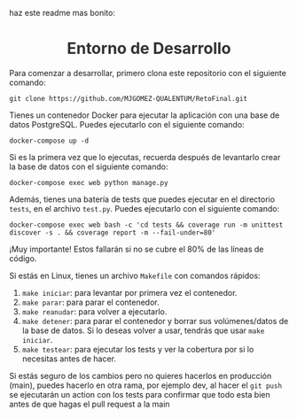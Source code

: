 haz este readme mas bonito: <body>
  <h1 style="text-align: center; color: #333;">Entorno de Desarrollo</h1>
  <p>Para comenzar a desarrollar, primero clona este repositorio con el siguiente comando:</p>
  <pre><code>git clone https://github.com/MJGOMEZ-QUALENTUM/RetoFinal.git</code></pre>
  
  <p>Tienes un contenedor Docker para ejecutar la aplicación con una base de datos PostgreSQL. Puedes ejecutarlo con el siguiente comando:</p>
  <pre><code>docker-compose up -d</code></pre>
  
  <p>Si es la primera vez que lo ejecutas, recuerda después de levantarlo crear la base de datos con el siguiente comando:</p>
  <pre><code>docker-compose exec web python manage.py</code></pre>
  
  <p>Además, tienes una batería de tests que puedes ejecutar en el directorio <code>tests</code>, en el archivo <code>test.py</code>. Puedes ejecutarlo con el siguiente comando:</p>
  <pre><code>docker-compose exec web bash -c 'cd tests &amp;&amp; coverage run -m unittest discover -s . &amp;&amp; coverage report -m --fail-under=80'</code></pre>
  
  <p>¡Muy importante! Estos fallarán si no se cubre el 80% de las líneas de código.</p>
  
  <p>Si estás en Linux, tienes un archivo <code>Makefile</code> con comandos rápidos:</p>
  <ol>
    <li><code>make iniciar</code>: para levantar por primera vez el contenedor.</li>
    <li><code>make parar</code>: para parar el contenedor.</li>
    <li><code>make reanudar</code>: para volver a ejecutarlo.</li>
    <li><code>make detener</code>: para parar el contenedor y borrar sus volúmenes/datos de la base de datos. Si lo deseas volver a usar, tendrás que usar <code>make iniciar</code>.</li>
    <li><code>make testear</code>: para ejecutar los tests y ver la cobertura por si lo necesitas antes de hacer.</li>
  </ol>
  
  <p>Si estás seguro de los cambios pero no quieres hacerlos en producción (main), puedes hacerlo en otra rama, por ejemplo dev, al hacer el <code>git push</code> se ejecutarán un action con los tests para confirmar que todo esta bien antes de que hagas el pull request a la main</p>
</body>

